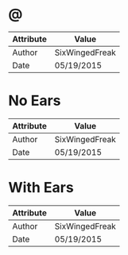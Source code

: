 # @
| Attribute | Value |
| ---  | ---     |
| Author | SixWingedFreak |
| Date | 05/19/2015 |
# No Ears
| Attribute | Value |
| ---  | ---     |
| Author | SixWingedFreak |
| Date | 05/19/2015 |
# With Ears
| Attribute | Value |
| ---  | ---     |
| Author | SixWingedFreak |
| Date | 05/19/2015 |
